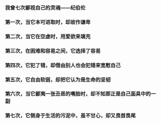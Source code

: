 ### 我曾七次鄙视自己的灵魂——纪伯伦
### 第一次，当它本可进取时，却故作谦卑
### 第二次，当它在空虚时，用爱欲来填充
### 第三次，在困难和容易之间，它选择了容易
### 第四次，它犯了错，却借由别人也会犯错来宽慰自己
### 第五次，它自由软弱，却把它认为是生命的坚韧
### 第六次，当它鄙夷一张丑恶的嘴脸时，却不知那正是自己面具中的一副
### 第七次，它侧身于生活的污泥中，虽不甘心，却又畏首畏尾
